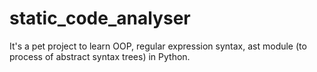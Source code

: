 # static_code_analyser
It's a pet project to learn OOP, regular expression syntax, ast module (to process of abstract syntax trees) in Python.
